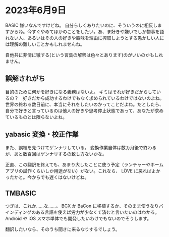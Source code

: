 # 2023年6月9日

BASIC 嫌いなんですけどね。
自分らしくありたいのに、そういうのに相反しますからね。今すぐやめてほかのことをしたい。あ、ま好きや嫌いでしか物事を語れない人、あるいはその人の好きや趣味を理由に搾取しようとする愚かしい人には理解の難しいことかもしれませんね。

自他共に非情に徹する(という言葉の解釈は色々とあります)のがいいのかもしれません。

## 誤解されがち
目的のために何かを好きになる義務はないよ。
キミはそれが好きだからしているの？　好きだから成功するわけでもなく求められているわけではないのよね。世界の終わる数日前に、本当にそれをしたいのかってことだよね。だとしたら、自分で好きと言っているのは他人の好きや思考停止状態であって、あなたが求めているものとは限らないよね。

## yabasic 変換・校正作業

また、誤植を見つけてゲンナリしている。
変換作業自体は数カ月後で終わるが、あと数百回はゲンナリするの致し方ないかな。

正直、この翻訳を終えても、あまり大したことに使う予定（ランチャーやホームアプリの試作くらいしか用途がない）がない。これなら、 LÖVE に戻ればよかったかと。今からでも遅くはないけどね。

## TMBASIC

つぎは、これか……な……。 BCX か BaCon に移植するか、そのまま使うなりバインディングのある言語を使えば労力が少なくて済むと言いたいのはわかる。Android や iOS スマホ単体でも開発したいわけでもないのでそうします。

翻訳したいなら、そのうち聞きに来るなりするでしょう。
